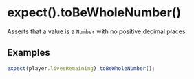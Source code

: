 # expect().toBeWholeNumber()

Asserts that a value is a `Number` with no positive decimal places.

## Examples

```js
expect(player.livesRemaining).toBeWholeNumber();
```
